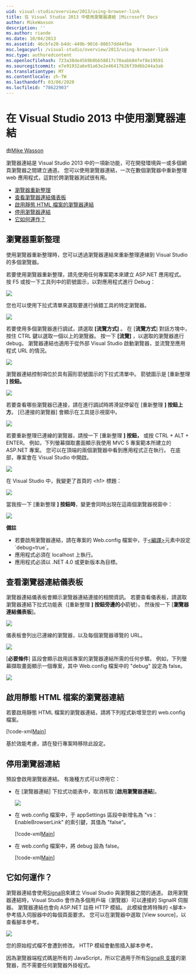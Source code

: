 ```yaml
---
uid: visual-studio/overview/2013/using-browser-link
title: 在 Visual Studio 2013 中使用瀏覽器連結 |Microsoft Docs
author: MikeWasson
description: ''
ms.author: riande
ms.date: 10/04/2013
ms.assetid: 46cbfe20-b4dc-449b-9016-80657dd44fbe
msc.legacyurl: /visual-studio/overview/2013/using-browser-link
msc.type: authoredcontent
ms.openlocfilehash: 723a38de4569b0bb58817c70aabb84fef8e19591
ms.sourcegitcommit: e7e91932a6e91a63e2e46417626f39d6b244a3ab
ms.translationtype: MT
ms.contentlocale: zh-TW
ms.lasthandoff: 03/06/2020
ms.locfileid: "78622903"
---
```

# <a name="using-browser-link-in-visual-studio-2013"></a>在 Visual Studio 2013 中使用瀏覽器連結

由[Mike Wasson](https://github.com/MikeWasson)

瀏覽器連結是 Visual Studio 2013 中的一項新功能，可在開發環境與一或多個網頁瀏覽器之間建立通道。 您可以使用瀏覽器連結，一次在數個瀏覽器中重新整理 web 應用程式，這對於跨瀏覽器測試很有用。

- [瀏覽器重新整理](#browser-refresh)
- [查看瀏覽器連結儀表板](#dashboard)
- [啟用靜態 HTML 檔案的瀏覽器連結](#static-html)
- [停用瀏覽器連結](#disabling)
- [它如何運作？](#how-it-works)

<a id="browser-refresh"></a>
## <a name="browser-refresh"></a>瀏覽器重新整理

使用瀏覽器重新整理時，您可以透過瀏覽器連結來重新整理連線到 Visual Studio 的多個瀏覽器。

若要使用瀏覽器重新整理，請先使用任何專案範本來建立 ASP.NET 應用程式。 按 F5 或按一下工具列中的箭號圖示，以對應用程式進行 Debug：

![](using-browser-link/_static/image1.png)

您也可以使用下拉式清單來選取要進行偵錯工具的特定瀏覽器。

![](using-browser-link/_static/image2.png)

若要使用多個瀏覽器進行調試，請選取 **[流覽方式]** 。 在 [**流覽方式**] 對話方塊中，按住 CTRL 鍵以選取一個以上的瀏覽器。 按一下 **[流覽]** ，以選取的瀏覽器進行 debug。 瀏覽器連結也適用于從外部 Visual Studio 啟動瀏覽器，並流覽至應用程式 URL 的情況。

![](using-browser-link/_static/image3.png)

瀏覽器連結控制項位於具有圓形箭號圖示的下拉式清單中。 箭號圖示是 [重新整理 **] 按鈕。**

![](using-browser-link/_static/image4.png)

若要查看哪些瀏覽器已連接，請在進行調試時將滑鼠停留在 [重新整理 **] 按鈕上方**。 [已連接的瀏覽器] 會顯示在工具提示視窗中。

![](using-browser-link/_static/image5.png)

若要重新整理已連線的瀏覽器，請按一下 [重新整理 **] 按鈕，** 或按 CTRL + ALT + ENTER。 例如，下列螢幕擷取畫面顯示我使用 MVC 5 專案範本所建立的 ASP.NET 專案。 您可以在頂端的兩個瀏覽器中看到應用程式正在執行。 在底部，專案會在 Visual Studio 中開啟。

![](using-browser-link/_static/image6.png)

在 Visual Studio 中，我變更了首頁的 &lt;h1&gt; 標題：

![](using-browser-link/_static/image7.png)

當我按一下 [重新整理 **] 按鈕時**，變更會同時出現在這兩個瀏覽器視窗中：

![](using-browser-link/_static/image8.png)

**備註**

- 若要啟用瀏覽器連結，請在專案的 Web.config 檔案中，于[&lt;編譯&gt;](https://msdn.microsoft.com/library/s10awwz0(v=vs.85).aspx)元素中設定 `debug=true`。
- 應用程式必須在 localhost 上執行。
- 應用程式必須以 .NET 4.0 或更新版本為目標。

<a id="dashboard"></a>
## <a name="viewing-the-browser-link-dashboard"></a>查看瀏覽器連結儀表板

瀏覽器連結儀表板會顯示瀏覽器連結連接的相關資訊。 若要查看儀表板，請選取瀏覽器連結下拉式功能表（[重新整理 **] 按鈕旁邊的小**箭號）。 然後按一下 [**瀏覽器連結儀表板**]。

![](using-browser-link/_static/image9.png)

儀表板會列出已連線的瀏覽器，以及每個瀏覽器導覽的 URL。

![](using-browser-link/_static/image10.png)

[**必要條件**] 區段會顯示啟用該專案的瀏覽器連結所需的任何步驟。 例如，下列螢幕擷取畫面顯示一個專案，其中 Web.config 檔案中的 "debug" 設定為 false。

![](using-browser-link/_static/image11.png)

<a id="static-html"></a>
## <a name="enabling-browser-link-for-static-html-files"></a>啟用靜態 HTML 檔案的瀏覽器連結

若要啟用靜態 HTML 檔案的瀏覽器連結，請將下列程式新增至您的 web.config 檔案。

[!code-xml[Main](using-browser-link/samples/sample1.xml)]

基於效能考慮，請在發行專案時移除此設定。

<a id="disabling"></a>
## <a name="disabling-browser-link"></a>停用瀏覽器連結

預設會啟用瀏覽器連結。 有幾種方式可以停用它：

- 在 [瀏覽器連結] 下拉式功能表中，取消核取 [**啟用瀏覽器連結**]。 

    ![](using-browser-link/_static/image12.png)
- 在 web.config 檔案中，于 appSettings 區段中新增名為 "vs： EnableBrowserLink" 的索引鍵，其值為 "false"。 

    [!code-xml[Main](using-browser-link/samples/sample2.xml)]
- 在 web.config 檔案中，將 debug 設為 false。 

    [!code-xml[Main](using-browser-link/samples/sample3.xml)]

<a id="how-it-works"></a>
## <a name="how-does-it-work"></a>它如何運作？

瀏覽器連結會使用[SignalR](../../../signalr/index.md)來建立 Visual Studio 與瀏覽器之間的通道。 啟用瀏覽器連結時，Visual Studio 會作為多個用戶端（瀏覽器）可以連接的 SignalR 伺服器。 瀏覽器連結也會向 ASP.NET 註冊 HTTP 模組。 此模組會將特殊的 &lt;腳本&gt; 參考插入伺服器中的每個頁面要求。 您可以在瀏覽器中選取 [View source]，以查看腳本參考。

![](using-browser-link/_static/image13.png)

您的原始程式檔不會遭到修改。 HTTP 模組會動態插入腳本參考。

因為瀏覽器端程式碼是所有的 JavaScript，所以它適用于所有[SignalR 支援](../../../signalr/overview/getting-started/supported-platforms.md)的瀏覽器，而不需要任何瀏覽器外掛程式。
